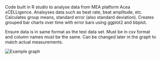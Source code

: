Code built in R studio to analyse data from MEA platform Acea xCELLigence. Analsyses data such as beat rate, beat amplitude, etc. Calculates group means, standard error (also standard deviation). Creates grouped bar charts over time with error bars using ggplot2 and bbplot. 

Ensure data is in same format as the test data set. Must be in csv format and column names must be the same. Can be changed later in the graph to match actual measurements.

![Example graph](https://github.com/eljav97/xCELLigence-analysis/blob/master/test%20data.png)


